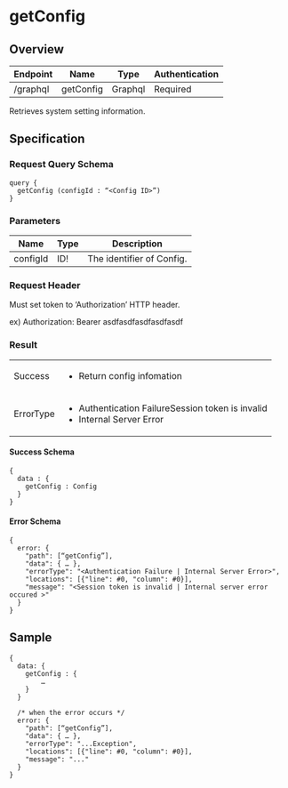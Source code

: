 # getConfig

## Overview

| Endpoint | Name | Type | Authentication |
| --- | --- | --- | --- |
| /graphql | getConfig | Graphql | Required |

Retrieves system setting information.

## Specification

### Request Query Schema

```text
query {
  getConfig (configId : “<Config ID>”)
}
```

### Parameters

| Name | Type | Description |
| --- | --- | --- |
| configId | ID! | The identifier of Config. |

### Request Header

Must set token to ‘Authorization’ HTTP header.

ex\) Authorization: Bearer asdfasdfasdfasdfasdf

### Result

<table>
<tr>
  <td>Success</td>
  <td><ul><li>Return config infomation</li></ul></td>
</tr>
<tr>
  <td>ErrorType</td>
  <td>
    <ul>
      <li>Authentication FailureSession token is invalid</li>
      <li>Internal Server Error</li>
    </ul>
  </td>
  </tr>
</table>

#### Success Schema

```text
{
  data : {
    getConfig : Config
  }
}
```

#### Error Schema

```text
{
  error: {
    "path": [“getConfig”],
    "data": { … },
    "errorType": "<Authentication Failure | Internal Server Error>",
    "locations": [{"line": #0, "column": #0}],
    "message": "<Session token is invalid | Internal server error occured >"
  }
}
```

## Sample

```text
{
  data: {
    getConfig : {
        …
    }
  }

  /* when the error occurs */
  error: {
    "path": [“getConfig”],
    "data": { … },
    "errorType": "...Exception",
    "locations": [{"line": #0, "column": #0}],
    "message": "..."
  }
}
```

